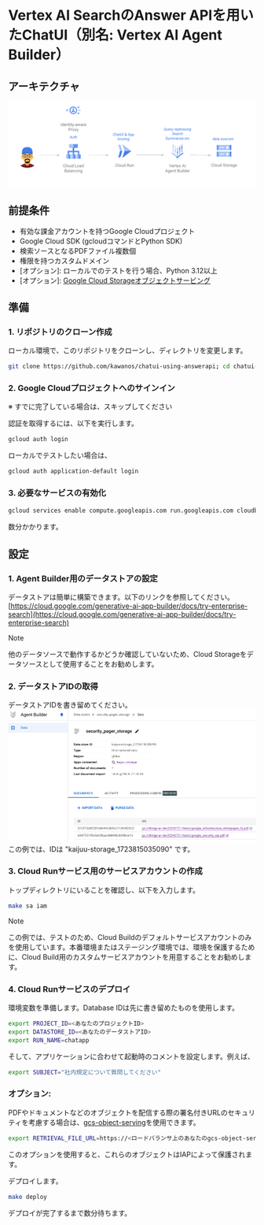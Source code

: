 # Vertex AI SearchのAnswer APIを用いたChatUI（別名: Vertex AI Agent Builder）
## アーキテクチャ
![サンプルアーキテクチャ](/images/sample-architecture.png)

## 前提条件
- 有効な課金アカウントを持つGoogle Cloudプロジェクト
- Google Cloud SDK (gcloudコマンドとPython SDK)
- 検索ソースとなるPDFファイル複数個
- 権限を持つカスタムドメイン
- [オプション]: ローカルでのテストを行う場合、Python 3.12以上
- [オプション]: [Google Cloud Storageオブジェクトサービング](https://github.com/shin5ok/gcs-object-serving)


## 準備
### 1. リポジトリのクローン作成
ローカル環境で、このリポジトリをクローンし、ディレクトリを変更します。
```bash
git clone https://github.com/kawanos/chatui-using-answerapi; cd chatui-using-answerapi/
```

### 2. Google Cloudプロジェクトへのサインイン
※ すでに完了している場合は、スキップしてください  

認証を取得するには、以下を実行します。
```bash
gcloud auth login
```

ローカルでテストしたい場合は、
```bash
gcloud auth application-default login
```

### 3. 必要なサービスの有効化
```bash
gcloud services enable compute.googleapis.com run.googleapis.com cloudbuild.googleapis.com
```
数分かかります。

## 設定

### 1. Agent Builder用のデータストアの設定
データストアは簡単に構築できます。以下のリンクを参照してください。  
[https://cloud.google.com/generative-ai-app-builder/docs/try-enterprise-search](https://cloud.google.com/generative-ai-app-builder/docs/try-enterprise-search)

> [!NOTE]
> 他のデータソースで動作するかどうか確認していないため、Cloud Storageをデータソースとして使用することをお勧めします。


### 2. データストアIDの取得
データストアIDを書き留めてください。
![](./images/id_of_datastore.png)
この例では、IDは "kaijuu-storage_1723815035090" です。

### 3. Cloud Runサービス用のサービスアカウントの作成
トップディレクトリにいることを確認し、以下を入力します。
```bash
make sa iam
```
> [!NOTE]
> この例では、テストのため、Cloud Buildのデフォルトサービスアカウントのみを使用しています。本番環境またはステージング環境では、環境を保護するために、Cloud Build用のカスタムサービスアカウントを用意することをお勧めします。

### 4. Cloud Runサービスのデプロイ
環境変数を準備します。Database IDは先に書き留めたものを使用します。
```bash
export PROJECT_ID=<あなたのプロジェクトID>
export DATASTORE_ID=<あなたのデータストアID>
export RUN_NAME=chatapp
```
そして、アプリケーションに合わせて起動時のコメントを設定します。例えば、
```bash
export SUBJECT="社内規定について質問してください"
```
### オプション:
PDFやドキュメントなどのオブジェクトを配信する際の署名付きURLのセキュリティを考慮する場合は、[gcs-object-serving](https://github.com/shin5ok/gcs-object-serving)を使用できます。
```bash
export RETRIEVAL_FILE_URL=https://<ロードバランサ上のあなたのgcs-object-serving URL>
```
このオプションを使用すると、これらのオブジェクトはIAPによって保護されます。

デプロイします。
```bash
make deploy
```
デプロイが完了するまで数分待ちます。
